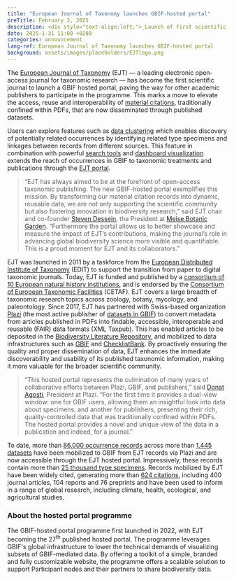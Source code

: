```yaml
---
title: "European Journal of Taxonomy launches GBIF-hosted portal"
preTitle: February 3, 2025
description: <div style="text-align:left;">_Launch of first scientific journal portal marks expansion of hosted portals programme in partnership with European Journal of Taxonomy, Plazi and GBIF._</div>
date: 2025-1-31 11:00 +0200
categories: announcement
lang-ref: European Journal of Taxonomy launches GBIF-hosted portal
background: assets/images/placeholders/EJTlogo.png
---
```


The [European Journal of Taxonomy](https://europeanjournaloftaxonomy.eu) (EJT) — a leading electronic open-access journal for taxonomic research — has become the first scientific journal to launch a GBIF hosted portal, paving the way for other academic publishers to participate in the programme. This marks a move to elevate the access, reuse and interoperability of [material citations](https://www.gbif.org/publisher/a064f300-1bc8-41ea-9364-b864ef4e8938), traditionally confined within PDFs, that are now disseminated through published datasets.

Users can explore features such as [data clustering](https://data.europeanjournaloftaxonomy.eu/occurrence/search/?view=CLUSTERS) which enables discovery of potentially related occurrences by identifying related type specimens and linkages between records from different sources. This feature in combination with powerful [search tools](https://data.europeanjournaloftaxonomy.eu/occurrence/search/) and [dashboard visualization](https://data.europeanjournaloftaxonomy.eu/dashboard/) extends the reach of occurrences in GBIF to taxonomic treatments and publications through the [EJT portal](https://data.europeanjournaloftaxonomy.eu/).

> “EJT has always aimed to be at the forefront of open-access taxonomic publishing. The new GBIF-hosted portal exemplifies this mission. By transforming our material citation records into dynamic, reusable data, we are not only supporting the scientific community but also fostering innovation in biodiversity research,” said EJT chair and co-founder [Steven Dessein](https://orcid.org/0000-0002-3179-4005), the President at [Meise Botanic Garden](https://www.gbif.org/dataset/b740eaa0-0679-41dc-acb7-990d562dfa37). “Furthermore the portal allows us to better showcase and measure the impact of EJT’s contributions, making the journal’s role in advancing global biodiversity science more visible and quantifiable. This is a proud moment for EJT and its collaborators.”

EJT was launched in 2011 by a taskforce from the [European Distributed Institute of Taxonomy](https://www.museumfuernaturkunde.berlin/en/science/edit-european-distributed-institute-taxonomy) (EDIT) to support the transition from paper to digital taxonomic journals. Today, EJT is funded and published by a [consortium of 10 European natural history institutions](https://data.europeanjournaloftaxonomy.eu/about/), and is endorsed by the [Consortium of European Taxonomic Facilities](https://cetaf.org/) (CETAF). EJT covers a large breadth of taxonomic research topics across zoology, botany, mycology, and paleontology. Since 2017, EJT has partnered with Swiss-based organization [Plazi](https://plazi.org/) (the most active publisher of [datasets in GBIF](https://www.gbif.org/publisher/7ce8aef0-9e92-11dc-8738-b8a03c50a862)) to convert metadata from articles published in PDFs into findable, accessible, interoperable and reusable (FAIR) data formats (XML Taxpub). This has enabled articles to be deposited in the [Biodiversity Literature Repository](https://zenodo.org/communities/biosyslit), and mobilized to data infrastructures such as [GBIF](https://www.gbif.org/) and [ChecklistBank](https://www.checklistbank.org/). By proactively ensuring the quality and proper dissemination of data, EJT enhances the immediate discoverability and usability of its published taxonomic information, making it more valuable for the broader scientific community.

> “This hosted portal represents the culmination of many years of collaborative efforts between Plazi, GBIF, and publishers,” said [Donat Agosti](https://orcid.org/0000-0001-9286-1200), President at Plazi. “For the first time it provides a dual-view window: one for GBIF users, allowing them an insightful look into data about specimens, and another for publishers, presenting their rich, quality-controlled data that was traditionally confined within PDFs. The hosted portal provides a novel and unique view of the data in a publication and indeed, for a journal.”

To date, more than [86,000 occurrence records](https://www.gbif.org/occurrence/search?publishing_org=a064f300-1bc8-41ea-9364-b864ef4e8938) across more than [1,445 datasets](https://www.gbif.org/dataset/search?publishing_org=a064f300-1bc8-41ea-9364-b864ef4e8938) have been mobilized to GBIF from EJT records via Plazi and are now accessible through the EJT hosted portal. Impressively, these records contain more than [25 thousand type specimens](https://www.gbif.org/occurrence/search?publishing_org=a064f300-1bc8-41ea-9364-b864ef4e8938&type_status=TYPE&type_status=TYPE_SPECIES&type_status=TYPE_GENUS&type_status=ALLOLECTOTYPE&type_status=ALLONEOTYPE&type_status=ALLOTYPE&type_status=COTYPE&type_status=EPITYPE&type_status=EXEPITYPE&type_status=EXHOLOTYPE&type_status=EXISOTYPE&type_status=ORIGINALMATERIAL&type_status=TOPOTYPE&type_status=SYNTYPE&type_status=SUPPLEMENTARYTYPE&type_status=SECONDARYTYPE&type_status=PLASTOTYPE&type_status=PLASTOSYNTYPE&type_status=PLASTOPARATYPE&type_status=PLASTONEOTYPE&type_status=PLASTOLECTOTYPE&type_status=PLASTOISOTYPE&type_status=PLASTOHOLOTYPE&type_status=PARATYPE&type_status=PARANEOTYPE&type_status=PARALECTOTYPE&type_status=NEOTYPE&type_status=LECTOTYPE&type_status=ISOTYPE&type_status=ISOSYNTYPE&type_status=ISONEOTYPE&type_status=ISOPARATYPE&type_status=ISOLECTOTYPE&type_status=ICONOTYPE&type_status=HOLOTYPE&type_status=HAPANTOTYPE&type_status=EXTYPE&type_status=EXSYNTYPE&type_status=EXPARATYPE&type_status=EXNEOTYPE&type_status=EXLECTOTYPE&advanced=1). Records mobilized by EJT have been widely cited, generating more than [624 citations](https://www.gbif.org/resource/search?contentType=literature&publishingOrganizationKey=a064f300-1bc8-41ea-9364-b864ef4e8938), including 400 journal articles, 104 reports and 76 preprints and have been used to inform in a range of global research, including climate, health, ecological, and agricultural studies.

### About the hosted portal programme

The GBIF-hosted portal programme first launched in 2022, with EJT becoming the 27<sup>th</sup> published hosted portal. The programme leverages GBIF's global infrastructure to lower the technical demands of visualizing subsets of GBIF-mediated data. By offering a toolkit of a simple, branded and fully customizable website, the programme offers a scalable solution to support Participant nodes and their partners to share biodiversity data.
